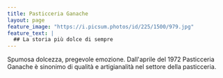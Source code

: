 ```yaml
---
title: Pasticceria Ganache
layout: page
feature_image: "https://i.picsum.photos/id/225/1500/979.jpg"
feature_text: |
  ## La storia più dolce di sempre
---
```


Spumosa dolcezza, pregevole emozione. Dall'aprile del 1972 Pasticceria Ganache è sinonimo di qualità e artigianalità nel settore della pasticceria.
